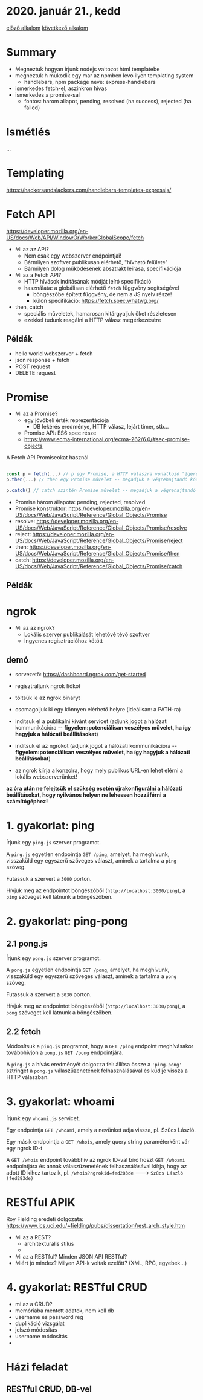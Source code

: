 # 2020. január 21., kedd


[előző alkalom](../20200118) [következő alkalom](../20200124)

# Summary

 - Megneztuk hogyan irjunk nodejs valtozot html templatebe
 - megneztuk h mukodik egy mar az npmben levo ilyen templating system
   - handlebars, npm package neve: express-handlebars
 - ismerkedes fetch-el, aszinkron hivas
 - ismerkedes a promise-sal
   - fontos: harom allapot, pending, resolved (ha success), rejected (ha failed)

# Ismétlés

...

# Templating

https://hackersandslackers.com/handlebars-templates-expressjs/

# Fetch API

https://developer.mozilla.org/en-US/docs/Web/API/WindowOrWorkerGlobalScope/fetch

- Mi az az API?
  - Nem csak egy webszerver endpointjai!
  - Bármilyen szoftver publikusan elérhető, "hívható felülete"
  - Bármilyen dolog működésének absztrakt leírása, specifikációja
- Mi az a Fetch API?
  - HTTP hívások indításának módját leíró specifikáció
  - használata: a globálisan elérhető `fetch` függvény segítségével
    - böngészőbe épített függvény, de nem a JS nyelv része!
    - külön specifikáció: https://fetch.spec.whatwg.org/
- then, catch
  - speciális műveletek, hamarosan kitárgyaljuk őket részletesen
  - ezekkel tudunk reagálni a HTTP válasz megérkezésére

## Példák

- hello world webszerver + fetch
- json response + fetch
- POST request
- DELETE request



# Promise

- Mi az a Promise?
  - egy jövőbeli érték reprezentációja
    - DB lekérés eredménye, HTTP válasz, lejárt timer, stb...
  - Promise API: ES6 spec része
  - https://www.ecma-international.org/ecma-262/6.0/#sec-promise-objects

A Fetch API Promiseokat használ

```js

const p = fetch(...) // p egy Promise, a HTTP válaszra vonatkozó "ígéret"
p.then(...) // then egy Promise művelet -- megadjuk a végrehajtandó kódot, ha az ígéret teljesült

p.catch() // catch szintén Promise művelet -- megadjuk a végrehajtandó kódot, ha az ígéret NEM teljesült
```



- Promise három állapota: pending, rejected, resolved
- Promise konstruktor: https://developer.mozilla.org/en-US/docs/Web/JavaScript/Reference/Global_Objects/Promise
- resolve: https://developer.mozilla.org/en-US/docs/Web/JavaScript/Reference/Global_Objects/Promise/resolve
- reject: https://developer.mozilla.org/en-US/docs/Web/JavaScript/Reference/Global_Objects/Promise/reject
- then: https://developer.mozilla.org/en-US/docs/Web/JavaScript/Reference/Global_Objects/Promise/then
- catch: https://developer.mozilla.org/en-US/docs/Web/JavaScript/Reference/Global_Objects/Promise/catch


## Példák



# ngrok

- Mi az az ngrok?
  - Lokális szerver publikálását lehetővé tévő szoftver
  - Ingyenes regisztrációhoz kötött

## demó

- sorvezető: https://dashboard.ngrok.com/get-started
- regisztráljunk ngrok fiókot
- töltsük le az ngrok binaryt
- csomagoljuk ki egy könnyen elérhető helyre (ideálisan: a PATH-ra)
- indítsuk el a publikálni kívánt servicet (adjunk jogot a hálózati kommunikációra -- **figyelem:potenciálisan veszélyes művelet, ha így hagyjuk a hálózati beállításokat**)



- indítsuk el az ngrokot (adjunk jogot a hálózati kommunikációra -- **figyelem:potenciálisan veszélyes művelet, ha így hagyjuk a hálózati beállításokat**)
- az ngrok kiírja a konzolra, hogy mely publikus URL-en lehet elérni a lokális webszerverünket!

**az óra után ne felejtsük el szükség esetén újrakonfigurálni a hálózati beállításokat, hogy nyilvános helyen ne lehessen hozzáférni a számítógéphez!**




# 1. gyakorlat: ping

Írjunk egy `ping.js` szerver programot.

A `ping.js` egyetlen endpointja `GET /ping`, amelyet, ha meghívunk, visszaküld egy egyszerű
szöveges választ, aminek a tartalma a `ping` szöveg.

Futassuk a szervert a `3000` porton.

Hívjuk meg az endpointot böngészőből (`http://localhost:3000/ping`), a `ping` szöveget kell
látnunk a böngészőben.

# 2. gyakorlat: ping-pong

## 2.1 pong.js

Írjunk egy `pong.js` szerver programot.

A `pong.js` egyetlen endpointja `GET /pong`, amelyet, ha meghívunk, visszaküld egy egyszerű
szöveges választ, aminek a tartalma a `pong` szöveg.

Futassuk a szervert a `3030` porton.

Hívjuk meg az endpointot böngészőből (`http://localhost:3030/pong`), a `pong` szöveget kell
látnunk a böngészőben.

## 2.2 fetch

Módosítsuk a `ping.js` programot, hogy a `GET /ping` endpoint meghívásakor továbbhívjon a
`pong.js` `GET /pong` endpointjára.

A `ping.js` a hívás eredményét dolgozza fel: állítsa össze a `'ping-pong'` sztringet a `pong.js` válaszüzenetének felhasználásával és küdlje vissza a HTTP válaszban.

# 3. gyakorlat: whoami

Írjunk egy `whoami.js` servicet.

Egy endpointja `GET /whoami`, amely a nevünket adja vissza,
pl. Szűcs László.

Egy másik endpointja a `GET /whois`, amely query string paraméterként vár egy ngrok ID-t

A `GET /whois` endpoint továbbhív az ngrok ID-val bíró hoszt
`GET /whoami` endpointjára és annak válaszüzenetének felhasználásával kiírja, hogy az adott ID kihez tartozik, pl. `/whois?ngrokid=fed283de` ---> `Szűcs László (fed283de)`

# RESTful APIK

Roy Fielding eredeti dolgozata: https://www.ics.uci.edu/~fielding/pubs/dissertation/rest_arch_style.htm

- Mi az a REST?
  - architekturális stílus
  - 
- Mi az a RESTful? Minden JSON API RESTful? 
- Miért jó mindez? Milyen API-k voltak ezelőtt? (XML, RPC, egyebek...)

# 4. gyakorlat: RESTful CRUD

- mi az a CRUD?
- memóriába mentett adatok, nem kell db
- username és password reg
- duplikáció vizsgálat
- jelszó módosítás
- username módosítás
- 

# Házi feladat

## RESTful CRUD, DB-vel

